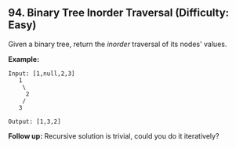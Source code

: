 ## 94. Binary Tree Inorder Traversal (Difficulty: Easy)

Given a binary tree, return the *inorder* traversal of its nodes' values.

**Example:**
```
Input: [1,null,2,3]
   1
    \
     2
    /
   3

Output: [1,3,2]
```

**Follow up:** Recursive solution is trivial, could you do it iteratively?
